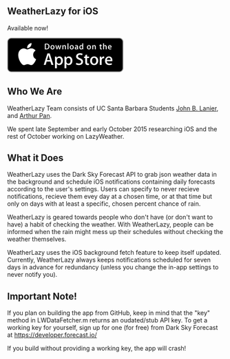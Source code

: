 ## WeatherLazy for iOS

Available now!

[![](Images/Download_on_the_App_Store_Badge_US-UK_135x40%207.48.35%20PM.png?raw=true "")](http://itunes.com/apps/weatherlazy)

## Who We Are

WeatherLazy Team consists of UC Santa Barbara Students [John B. Lanier](http://www.jblanier.xyz), and [Arthur Pan](https://www.linkedin.com/in/arthurpan).

We spent late September and early October 2015 researching iOS and the rest of October working on LazyWeather.

## What it Does

WeatherLazy uses the Dark Sky Forecast API to grab json weather data in the background and schedule iOS notifications containing daily forecasts according to the user's settings. Users can specify to never recieve notifications, recieve them evey day at a chosen time, or at that time but only on days with at least a specific, chosen percent chance of rain.

WeatherLazy is geared towards people who don't have (or don't want to have) a habit of checking the weather. With WeatherLazy, people can be informed when the rain might mess up their schedules without checking the weather themselves.

WeatherLazy uses the iOS background fetch feature to keep itself updated. Currently, WeatherLazy always keeps notifications scheduled for seven days in advance for redundancy (unless you change the in-app settings to never notify you).

## Important Note!

If you plan on building the app from GitHub, keep in mind that the  "key" method in LWDataFetcher.m returns an oudated/stub API key. To get a working key for yourself, sign up for one (for free) from Dark Sky Forecast at https://developer.forecast.io/

If you build without providing a working key, the app will crash!
